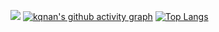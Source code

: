 ![](https://readme-typing-svg.demolab.com?font=Fira+Code&size=17&pause=1000&color=000000&background=FFF3F100&center=true&vCenter=true&width=437&lines=%E9%A1%BA%EF%BC%8C%E4%B8%8D%E5%A6%84%E5%96%9C%EF%BC%9B%E9%80%86%EF%BC%8C%E4%B8%8D%E6%83%B6%E9%A6%81%EF%BC%9B%E5%AE%89%EF%BC%8C%E4%B8%8D%E5%A5%A2%E9%80%B8%EF%BC%9B%E5%8D%B1%EF%BC%8C%E4%B8%8D%E6%83%8A%E6%83%A7;%E8%83%B8%E6%9C%89%E6%83%8A%E9%9B%B7%E8%80%8C%E9%9D%A2%E5%A6%82%E5%B9%B3%E6%B9%96%E8%80%85%E5%8F%AF%E6%8B%9C%E4%B8%8A%E5%B0%86%E5%86%9B;%E8%87%B3%E7%AC%AC%E4%BA%94%E4%BD%8D%E9%9D%A2%E5%A3%81%E8%80%85-%E7%AB%A0%E5%8C%97%E6%B5%B7)
[![kqnan's github activity graph](https://github-readme-activity-graph.cyclic.app/graph?username=kqnan&theme=react)](https://github.com/ashutosh00710/github-readme-activity-graph)
[![Top Langs](https://github-readme-stats.vercel.app/api/top-langs/?username=kqnan&layout=react&title_color=ffffff&icon_color=bb2acf&text_color=daf7dc&bg_color=151515)](https://github.com/anuraghazra/github-readme-stats)
